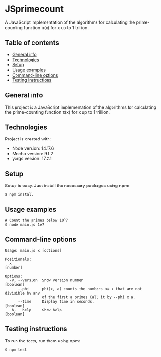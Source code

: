 # JSprimecount
A JavaScript implementation of the algorithms for calculating the prime-counting function π(x) for x up to 1 trillion.

## Table of contents
* [General info](#general-info)
* [Technologies](#technologies)
* [Setup](#setup)
* [Usage examples](#usage-examples)
* [Command-line options](#Command-line-options)
* [Testing instructions](#testing-instructions)

## General info
This project is a JavaScript implementation of the algorithms for calculating the prime-counting function π(x) for x up to 1 trillion.
	
## Technologies
Project is created with:
* Node version: 14.17.6
* Mocha version: 9.1.2
* yargs version: 17.2.1
	
## Setup
Setup is easy. Just install the necessary packages using npm: 

```
$ npm install
```

## Usage examples

```
# Count the primes below 10^7
$ node main.js 1e7
```

## Command-line options

```
Usage: main.js x [options]

Positionals:
  x                                                                     [number]

Options:
  -v, --version  Show version number                                   [boolean]
      --phi      phi(x, a) counts the numbers <= x that are not divisible by any
                 of the first a primes Call it by --phi x a.
      --time     Display time in seconds.                              [boolean]
  -h, --help     Show help                                             [boolean]
```

## Testing instructions
To run the tests, run them using npm:

```
$ npm test
```
